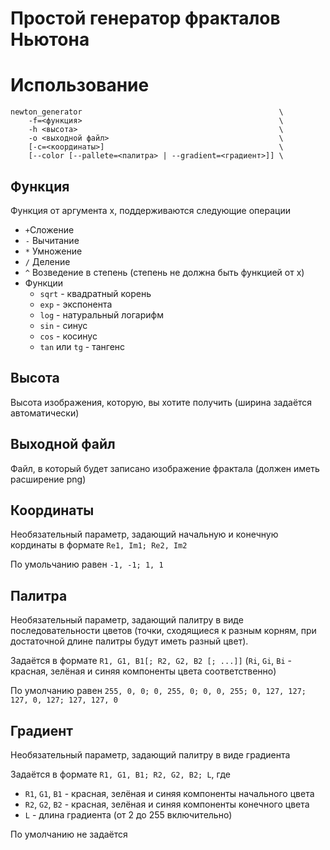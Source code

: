 # Простой генератор фракталов Ньютона

# Использование
```
newton_generator                                            \
    -f=<функция>                                            \
    -h <высота>                                             \
    -o <выходной файл>                                      \ 
    [-c=<координаты>]                                       \
    [--color [--pallete=<палитра> | --gradient=<градиент>]] \
``` 

## Функция
Функция от аргумента x, поддерживаются следующие операции
* `+`Сложение
* `-` Вычитание
* `*` Умножение
* `/` Деление 
* `^` Возведение в степень (степень не должна быть функцией от x)
* Функции
    * `sqrt` - квадратный корень
    * `exp` - экспонента
    * `log` - натуральный логарифм
    * `sin` - синус
    * `cos` - косинус
    * `tan` или `tg` - тангенс

## Высота
Высота изображения, которую, вы хотите получить (ширина задаётся автоматически)

## Выходной файл
Файл, в который будет записано изображение фрактала (должен иметь расширение png)

## Координаты
Необязательный параметр, задающий начальную и конечную кординаты в формате `Re1, Im1; Re2, Im2`

По умольчанию равен `-1, -1; 1, 1`

## Палитра
Необязательный параметр, задающий палитру в виде последовательности цветов 
(точки, сходящиеся к разным корням, при достаточной длине палитры будут иметь разный цвет).

Задаётся в формате `R1, G1, B1[; R2, G2, B2 [; ...]]` 
(`Ri`, `Gi`, `Bi` - красная, зелёная и синяя компоненты цвета соответственно)

По умолчанию равен `255, 0, 0; 0, 255, 0; 0, 0, 255; 0, 127, 127; 127, 0, 127; 127, 127, 0`

## Градиент
Необязательный параметр, задающий палитру в виде градиента

Задаётся в формате `R1, G1, B1; R2, G2, B2; L`, где 
* `R1`, `G1`, `B1` - красная, зелёная и синяя компоненты начального цвета
* `R2`, `G2`, `B2` - красная, зелёная и синяя компоненты конечного цвета
* `L` - длина градиента (от 2 до 255 включительно)

По умолчанию не задаётся
